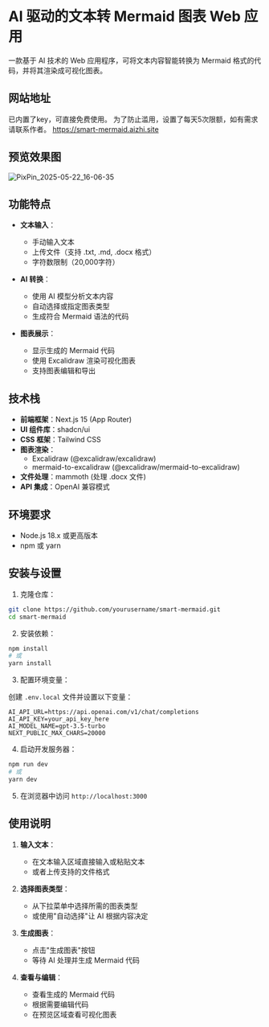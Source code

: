 # AI 驱动的文本转 Mermaid 图表 Web 应用

一款基于 AI 技术的 Web 应用程序，可将文本内容智能转换为 Mermaid 格式的代码，并将其渲染成可视化图表。

## 网站地址
已内置了key，可直接免费使用。
为了防止滥用，设置了每天5次限额，如有需求请联系作者。
https://smart-mermaid.aizhi.site

## 预览效果图
![PixPin_2025-05-22_16-06-35](https://github.com/user-attachments/assets/a3ec8b36-155d-469a-bf4e-c9635df1f963)


## 功能特点

- **文本输入**：
  - 手动输入文本
  - 上传文件（支持 .txt, .md, .docx 格式）
  - 字符数限制（20,000字符）

- **AI 转换**：
  - 使用 AI 模型分析文本内容
  - 自动选择或指定图表类型
  - 生成符合 Mermaid 语法的代码

- **图表展示**：
  - 显示生成的 Mermaid 代码
  - 使用 Excalidraw 渲染可视化图表
  - 支持图表编辑和导出

## 技术栈

- **前端框架**：Next.js 15 (App Router)
- **UI 组件库**：shadcn/ui
- **CSS 框架**：Tailwind CSS
- **图表渲染**：
  - Excalidraw (@excalidraw/excalidraw)
  - mermaid-to-excalidraw (@excalidraw/mermaid-to-excalidraw)
- **文件处理**：mammoth (处理 .docx 文件)
- **API 集成**：OpenAI 兼容模式

## 环境要求

- Node.js 18.x 或更高版本
- npm 或 yarn

## 安装与设置

1. 克隆仓库：

```bash
git clone https://github.com/yourusername/smart-mermaid.git
cd smart-mermaid
```

2. 安装依赖：

```bash
npm install
# 或
yarn install
```

3. 配置环境变量：

创建 `.env.local` 文件并设置以下变量：

```
AI_API_URL=https://api.openai.com/v1/chat/completions
AI_API_KEY=your_api_key_here
AI_MODEL_NAME=gpt-3.5-turbo
NEXT_PUBLIC_MAX_CHARS=20000
```

4. 启动开发服务器：

```bash
npm run dev
# 或
yarn dev
```

5. 在浏览器中访问 `http://localhost:3000`

## 使用说明

1. **输入文本**：
   - 在文本输入区域直接输入或粘贴文本
   - 或者上传支持的文件格式

2. **选择图表类型**：
   - 从下拉菜单中选择所需的图表类型
   - 或使用"自动选择"让 AI 根据内容决定

3. **生成图表**：
   - 点击"生成图表"按钮
   - 等待 AI 处理并生成 Mermaid 代码

4. **查看与编辑**：
   - 查看生成的 Mermaid 代码
   - 根据需要编辑代码
   - 在预览区域查看可视化图表


